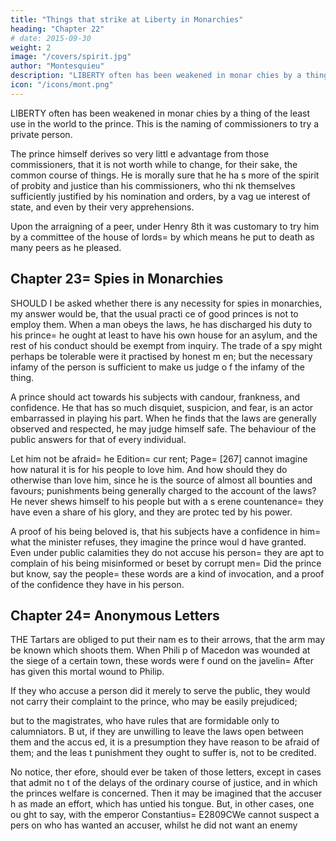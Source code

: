 ```yaml
---
title: "Things that strike at Liberty in Monarchies"
heading: "Chapter 22"
# date: 2015-09-30
weight: 2
image: "/covers/spirit.jpg"
author: "Montesquieu"
description: "LIBERTY often has been weakened in monar chies by a thing of the least use in the world to the prince"
icon: "/icons/mont.png"
---
```




LIBERTY often has been weakened in monar chies by a thing of the least use in the world to the prince. This is the naming of commissioners to try a private person.

The prince himself derives so very littl e advantage from those commissioners, that it is not worth while to change, for their sake, the common course of things. He is morally sure that he ha s more of the spirit of probity and justice than his commissioners, who thi nk themselves sufficiently justified by his nomination and orders, by a vag ue interest of state, and even by their very apprehensions.

Upon the arraigning of a peer, under Henry 8th it was customary to try him by a committee of the house of lords=  by which means he put to death as many peers as he pleased.



## Chapter 23= Spies in Monarchies

SHOULD I be asked whether there is any necessity for spies in monarchies, my answer would be, that the usual practi ce of good princes is not to employ them. When a man obeys the laws, he has discharged his duty to his prince= he ought at least to have his own house for an asylum, and the rest of his conduct should be exempt from inquiry.  The trade of a spy might perhaps be tolerable were it practised by honest m en; but the necessary infamy of the person is sufficient to make us judge o f the infamy of the thing. 

A prince should act towards his subjects with candour, frankness, and confidence. He that has so much disquiet, suspicion, and fear, is an actor embarrassed in playing his part. When he finds that the laws are generally observed and respected, he may judge himself safe.  The behaviour of the public answers for that of every individual. 

Let him not be afraid= he Edition= cur rent; Page= [267] cannot imagine how natural it is for his people to love  him. And how should they do otherwise than love him, since he is the source of almost all bounties and favours; punishments being generally charged to the account of the laws? He never shews himself to his people but with a s erene countenance= they have even a share of his glory, and they are protec ted by his power. 

A proof of his being beloved is, that his subjects have a confidence in him= what the minister refuses, they imagine the prince woul d have granted. Even under public calamities they do not accuse his person= they are apt to complain of his being misinformed or beset by corrupt men= Did the prince but know, say the people= these words are a kind of invocation, and a proof of the confidence they have in his person.



## Chapter 24= Anonymous Letters

THE Tartars are obliged to put their nam es to their arrows, that the arm may be known which shoots them. When Phili p of Macedon was wounded at the siege of a certain town, these words were f ound on the javelin= After has given this mortal wound to Philip. 

If they who accuse a person did it merely to serve the public, they would not carry their complaint to the prince, who may be easily prejudiced; 

but to  the magistrates, who have rules that are formidable only to calumniators. B ut, if they are unwilling to leave the laws open between them and the accus ed, it is a presumption they have reason to be afraid of them; and the leas t punishment they ought to suffer is, not to be credited. 

No notice, ther efore, should ever be taken of those letters, except in cases that admit no t of the delays of the ordinary course of justice, and in which the princes welfare is concerned. Then it may be imagined that the accuser h as made an effort, which has untied his tongue. But, in other cases, one ou ght to say, with the emperor Constantius= E2809CWe cannot suspect a pers on who has wanted an accuser, whilst he did not want an enemy


